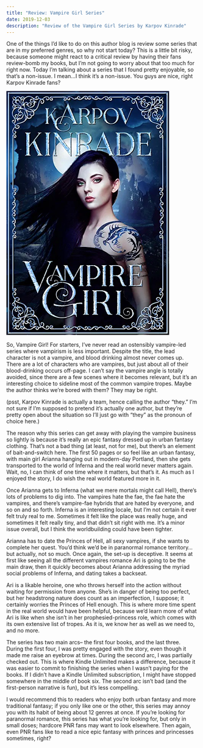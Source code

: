 ```yaml
---
title: "Review: Vampire Girl Series"
date: 2019-12-03
description: "Review of the Vampire Girl Series by Karpov Kinrade"
---
```


One of the things I’d like to do on this author blog is review some series that are in my preferred genres, so why not start today? This is a little bit risky, because someone might react to a critical review by having their fans review-bomb my books, but I’m not going to worry about that too much for right now. Today I’m talking about a series that I found pretty enjoyable, so that’s a non-issue. I mean…I think it’s a non-issue. You guys are nice, right Karpov Kinrade fans?

![Vampire Girl](./VampireGirlCover.jpg)

So, Vampire Girl! For starters, I’ve never read an ostensibly vampire-led series where vampirism is less important. Despite the title, the lead character is not a vampire, and blood drinking almost never comes up. There are a lot of characters who are vampires, but just about all of their blood-drinking occurs off-page. I can’t say the vampire angle is totally avoided, since there are a few scenes where it becomes relevant, but it’s an interesting choice to sideline most of the common vampire tropes. Maybe the author thinks we’re bored with them? They may be right.

(psst, Karpov Kinrade is actually a team, hence calling the author “they.” I’m not sure if I’m supposed to pretend it’s actually one author, but they’re pretty open about the situation so I’ll just go with “they” as the pronoun of choice here.)

The reason why this series can get away with playing the vampire business so lightly is because it’s really an epic fantasy dressed up in urban fantasy clothing. That’s not a bad thing (at least, not for me), but there’s an element of bait-and-switch here. The first 50 pages or so feel like an urban fantasy, with main girl Arianna hanging out in modern-day Portland, then she gets transported to the world of Inferna and the real world never matters again. Wait, no, I can think of one time where it matters, but that’s it. As much as I enjoyed the story, I do wish the real world featured more in it.

Once Arianna gets to Inferna (what we mere mortals might call Hell), there’s lots of problems to dig into. The vampires hate the fae, the fae hate the vampires, and there’s vampire-fae hybrids that are hated by everyone, and so on and so forth. Inferna is an interesting locale, but I’m not certain it ever felt truly real to me. Sometimes it felt like the place was really huge, and sometimes it felt really tiny, and that didn’t sit right with me. It’s a minor issue overall, but I think the worldbuilding could have been tighter.

Arianna has to date the Princes of Hell, all sexy vampires, if she wants to complete her quest. You’d think we’d be in paranormal romance territory…but actually, not so much. Once again, the set-up is deceptive. It seems at first like seeing all the different vampires romance Ari is going to be the main draw, then it quickly becomes about Arianna addressing the myriad social problems of Inferna, and dating takes a backseat.

Ari is a likable heroine, one who throws herself into the action without waiting for permission from anyone. She’s in danger of being too perfect, but her headstrong nature does count as an imperfection, I suppose; it certainly worries the Princes of Hell enough. This is where more time spent in the real world would have been helpful, because we’d learn more of what Ari is like when she isn’t in her prophesied-princess role, which comes with its own extensive list of tropes. As it is, we know her as well as we need to, and no more.

The series has two main arcs– the first four books, and the last three. During the first four, I was pretty engaged with the story, even though it made me raise an eyebrow at times. During the second arc, I was partially checked out. This is where Kindle Unlimited makes a difference, because it was easier to commit to finishing the series when I wasn’t paying for the books. If I didn’t have a Kindle Unlimited subscription, I might have stopped somewhere in the middle of book six. The second arc isn’t bad (and the first-person narrative is fun), but it’s less compelling.

I would recommend this to readers who enjoy both urban fantasy and more traditional fantasy; if you only like one or the other, this series may annoy you with its habit of being about 12 genres at once. If you’re looking for paranormal romance, this series has what you’re looking for, but only in small doses; hardcore PNR fans may want to look elsewhere. Then again, even PNR fans like to read a nice epic fantasy with princes and princesses sometimes, right?

